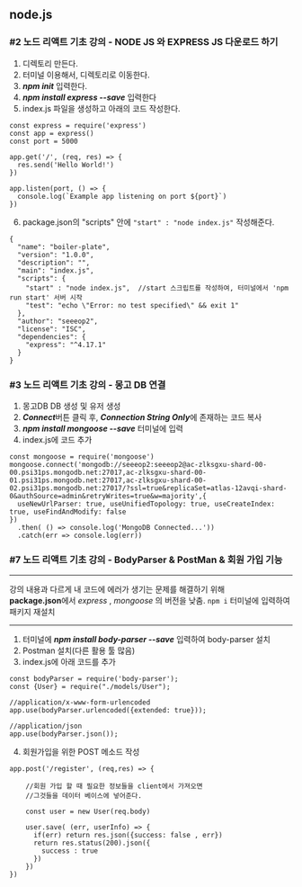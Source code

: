 ## node.js
### #2 노드 리액트 기초 강의 - NODE JS 와 EXPRESS JS 다운로드 하기
1. 디렉토리 만든다.
2. 터미널 이용해서, 디렉토리로 이동한다.
3. ***npm init*** 입력한다.
4. ***npm install express --save*** 입력한다
5. index.js 파일을 생성하고 아래의 코드 작성한다.

```
const express = require('express')
const app = express()
const port = 5000

app.get('/', (req, res) => {
  res.send('Hello World!')
})

app.listen(port, () => {
  console.log(`Example app listening on port ${port}`)
})
```

6. package.json의 "scripts" 안에 `"start" : "node index.js"` 작성해준다.  

```
{
  "name": "boiler-plate",
  "version": "1.0.0",
  "description": "",
  "main": "index.js",
  "scripts": {
    "start" : "node index.js",	//start 스크립트를 작성하여, 터미널에서 'npm run start' 서버 시작
    "test": "echo \"Error: no test specified\" && exit 1"
  },
  "author": "seeeop2",
  "license": "ISC",
  "dependencies": {
    "express": "^4.17.1"
  }
}
```

### #3 노드 리액트 기초 강의 - 몽고 DB 연결
1. 몽고DB DB 생성 및 유저 생성
2. ***Connect***버튼 클릭 후, ***Connection String Only***에 존재하는 코드 복사
3. ***npm install mongoose --save*** 터미널에 입력
4. index.js에 코드 추가

```
const mongoose = require('mongoose')
mongoose.connect('mongodb://seeeop2:seeeop2@ac-zlksgxu-shard-00-00.psi31ps.mongodb.net:27017,ac-zlksgxu-shard-00-01.psi31ps.mongodb.net:27017,ac-zlksgxu-shard-00-02.psi31ps.mongodb.net:27017/?ssl=true&replicaSet=atlas-12avqi-shard-0&authSource=admin&retryWrites=true&w=majority',{
  useNewUrlParser: true, useUnifiedTopology: true, useCreateIndex: true, useFindAndModify: false
})
  .then( () => console.log('MongoDB Connected...'))
  .catch(err => console.log(err))
```


### #7 노드 리액트 기초 강의 - BodyParser & PostMan & 회원 가입 기능
***
강의 내용과 다르게 내 코드에 에러가 생기는 문제를 해결하기 위해  
**package.json**에서 *express* , *mongoose* 의 버전을 낮춤.
`npm i` 터미널에 입력하여 패키지 재설치
***

1. 터미널에 ***npm install body-parser --save*** 입력하여 body-parser 설치
2. Postman 설치(다른 활용 툴 많음)
3. index.js에 아래 코드를 추가

```
const bodyParser = require('body-parser');
const {User} = require("./models/User");

//application/x-www-form-urlencoded
app.use(bodyParser.urlencoded({extended: true}));

//application/json
app.use(bodyParser.json());
```

4. 회원가입을 위한 POST 메소드 작성

```
app.post('/register', (req,res) => {

    //회원 가입 할 때 필요한 정보들을 client에서 가져오면
    //그것들을 데이터 베이스에 넣어준다.

    const user = new User(req.body)

    user.save( (err, userInfo) => {
      if(err) return res.json({success: false , err})
      return res.status(200).json({
        success : true
      })
    })
})
```
